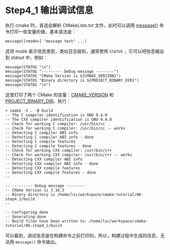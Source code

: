# Step4_1 输出调试信息

执行 cmake 时，首选会解析 CMakeLists.txt 文件，此时可以调用 [message()](https://cmake.org/cmake/help/latest/command/message.html) 命令打印一些变量的值，基本语法是：

```
message([<mode>] "message text" ...)
```

选项 mode 表示信息类型，类似日志级别，通常使用 `STATUS` ，它可以吧信息输出到 stdout 中，例如：

```
message(STATUS "\n")
message(STATUS "--------- Debug message --------")
message(STATUS "CMake Version is ${CMAKE_VERSION}")
message(STATUS "Binary directory is ${PROJECT_BINARY_DIR}")
message(STATUS "\n")
```

这里打印了两个 CMake 的变量：[CMAKE_VERSION](https://cmake.org/cmake/help/latest/variable/CMAKE_VERSION.html) 和 [PROJECT_BINARY_DIR](https://cmake.org/cmake/help/latest/variable/PROJECT_BINARY_DIR.html)。执行：

```
> cmake -S . -B build
-- The C compiler identification is GNU 9.4.0
-- The CXX compiler identification is GNU 9.4.0
-- Check for working C compiler: /usr/bin/cc
-- Check for working C compiler: /usr/bin/cc -- works
-- Detecting C compiler ABI info
-- Detecting C compiler ABI info - done
-- Detecting C compile features
-- Detecting C compile features - done
-- Check for working CXX compiler: /usr/bin/c++
-- Check for working CXX compiler: /usr/bin/c++ -- works
-- Detecting CXX compiler ABI info
-- Detecting CXX compiler ABI info - done
-- Detecting CXX compile features
-- Detecting CXX compile features - done
-- 

-- --------- Debug message --------
-- CMake Version is 3.16.3
-- Binary directory is /home/lsc/workspace/cmake-tutorial/06-step4_1/build
-- 

-- Configuring done
-- Generating done
-- Build files have been written to: /home/lsc/workspace/cmake-tutorial/06-step4_1/build
```

可以看到，调试信息是在构建命令之前打印的，所以，构建过程中生成的信息，无法用 `message()` 命令输出。